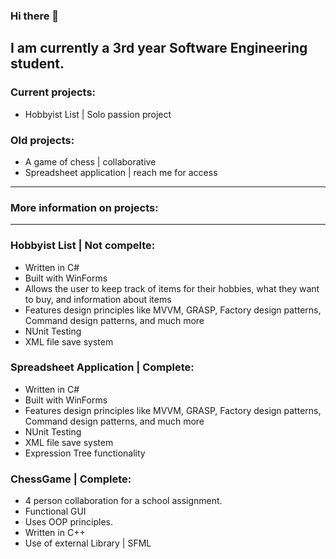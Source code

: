### Hi there 👋

I am currently a 3rd year  Software Engineering student.
---------------------------------
### Current projects:

- Hobbyist List | Solo passion project

### Old projects:

- A game of chess | collaborative
- Spreadsheet application | reach me for access
---------------------------------
### More information on projects:
---------------------------------
### Hobbyist List | Not compelte:
- Written in C#
- Built with WinForms
- Allows the user to keep track of items for their hobbies, what they want to buy, and information about items
- Features design principles like MVVM, GRASP, Factory design patterns, Command design patterns, and much more
- NUnit Testing
- XML file save system

### Spreadsheet Application | Complete:
- Written in C#
- Built with WinForms
- Features design principles like MVVM, GRASP, Factory design patterns, Command design patterns, and much more
- NUnit Testing
- XML file save system
- Expression Tree functionality

### ChessGame | Complete:
- 4 person collaboration for a school assignment.
- Functional GUI
- Uses OOP principles.
- Written in C++
- Use of external Library | SFML
